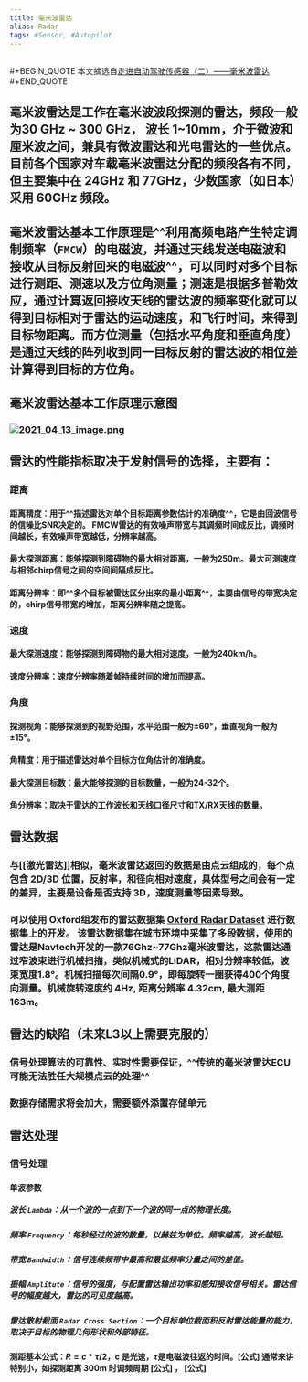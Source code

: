 ```yaml
---
title: 毫米波雷达
alias: Radar
tags: #Sensor, #Autopilot
---
```


## 
#+BEGIN_QUOTE
本文摘选自[走进自动驾驶传感器（二）——毫米波雷达](https://zhuanlan.zhihu.com/p/346374177)
#+END_QUOTE
## 毫米波雷达是工作在毫米波波段探测的雷达，频段一般为30 GHz ~ 300 GHz， 波长 1~10mm，介于微波和厘米波之间，兼具有微波雷达和光电雷达的一些优点。目前各个国家对车载毫米波雷达分配的频段各有不同，但主要集中在 24GHz 和 77GHz，少数国家（如日本）采用 60GHz 频段。
## 毫米波雷达基本工作原理是^^利用高频电路产生特定调制频率（`FMCW`）的电磁波，并通过天线发送电磁波和接收从目标反射回来的电磁波^^，可以同时对多个目标进行测距、测速以及方位角测量；**测速是根据多普勒效应**，通过计算返回接收天线的雷达波的频率变化就可以得到目标相对于雷达的运动速度，和飞行时间，来得到目标物距离。而**方位测量（包括水平角度和垂直角度）是通过天线的阵列收到同一目标反射的雷达波的相位差计算得到目标的方位角**。
## 毫米波雷达基本工作原理示意图
### ![2021_04_13_image.png](https://cdn.logseq.com/%2Fa0b43c4c-fb52-4b91-8ba3-1bb79959259b8e3acc23-f80f-4f54-b853-e3d4283f4a602021_04_13_image.png?Expires=4771878869&Signature=mlOJyXB3sNprIfoi7bsygCIEwPtMyn5~n30pMQsqV4W1r-k6UfJsbTIWg~ZZNGu4FZb0r-valvZ~xEq-6N0hxiynGPkzmZGzTmbQN0ewJZJyUBDNv3Kzbnv5DBAemOJRCNMuApd44Vfhgv3b9xb-Pt4M3lSBuY1L9~4dMt5MxY3tMNMVv34U4BrMoJkpKuggH4XAOs~QYmjj9047tYAk7KVA-FA7kdf9Cd9VrpG5oCWsWETLfn0KmwSoj9Q2tV6b-w7YBeIu-C5-qkBdanlgsobh~BVJSKb8W3BMMWGpDGS4Ut79SKYe738NsSaIVeOw3qghBw57YrLr5NibHLx8kg__&Key-Pair-Id=APKAJE5CCD6X7MP6PTEA)
## 雷达的性能指标取决于发射信号的选择，主要有：
### 距离
#### **距离精度**：用于^^描述雷达对单个目标距离参数估计的准确度^^，**它是由回波信号的信噪比SNR决定的**。 FMCW雷达的有效噪声带宽与其调频时间成反比，调频时间越长，有效噪声带宽越低，分辨率越高。
#### **最大探测距离**：能够探测到障碍物的最大相对距离，一般为250m。最大可测速度与相邻chirp信号之间的空间间隔成反比。
#### **距离分辨率**：即^^多个目标被雷达区分出来的最小距离^^，主要**由信号的带宽决定的**，chirp信号带宽的增加，距离分辨率随之提高。
### 速度
#### 最大探测速度：能够探测到障碍物的最大相对速度，一般为240km/h。
#### 速度分辨率：速度分辨率随着帧持续时间的增加而提高。
### 角度
#### 探测视角：能够探测到的视野范围，水平范围一般为±60°，垂直视角一般为±15°。
#### 角精度：用于描述雷达对单个目标方位角估计的准确度。
#### 最大探测目标数：最大能够探测的目标数量，一般为24-32个。
#### 角分辨率：取决于雷达的工作波长和天线口径尺寸和TX/RX天线的数量。
## 雷达数据
### 与[[激光雷达]]相似，毫米波雷达返回的数据是由**点云**组成的，每个点包含 2D/3D 位置，反射率，和径向相对速度，具体型号之间会有一定的差异，主要是设备是否支持 3D，速度测量等因素导致。
### 可以使用 Oxford组发布的雷达数据集 [Oxford Radar Dataset](https://dbarnes.github.io/radar-robotcar-dataset/) 进行数据集上的开发。 该雷达数据集在城市环境中采集了多段数据，使用的雷达是Navtech开发的一款76Ghz~77Ghz毫米波雷达，这款雷达通过窄波束进行机械扫描，类似机械式的LiDAR，相对分辨率较低，波束宽度1.8°。机械扫描每次间隔0.9°，即每旋转一圈获得400个角度向测量。机械旋转速度约 4Hz, 距离分辨率 4.32cm, 最大测距163m。
## 雷达的缺陷（未来L3以上需要克服的）
### 信号处理算法的可靠性、实时性需要保证，^^传统的毫米波雷达ECU可能无法胜任大规模点云的处理^^
### 数据存储需求将会加大，需要额外添置存储单元
## 雷达处理
### 信号处理
#### 单波参数
##### 波长 `Lambda`：从一个波的一点到下一个波的同一点的物理长度。
##### 频率 `Frequency`：每秒经过的波的数量，以赫兹为单位。频率越高，波长越短。
##### 带宽 `Bandwidth`：信号连续频带中最高和最低频率分量之间的差值。
##### 振幅 `Amplitute`：信号的强度，与配置雷达输出功率和感知接收信号相关。雷达信号的幅度越大，雷达的可见度越高。
##### 雷达散射截面 `Radar Cross Section`：一个目标单位截面积反射雷达能量的能力，取决于目标的物理几何形状和外部特征。
#### 测距基本公式：$R=c*\tau /2$，c 是光速，$\tau$是电磁波往返的时间。[公式] 通常来讲特别小，如探测距离 300m 时调频周期 [公式] ， [公式]
####
